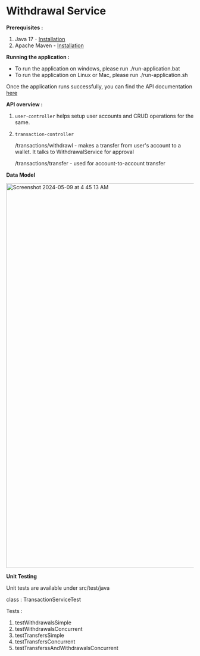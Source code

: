 # Withdrawal Service

**Prerequisites :** 

1. Java 17 - [Installation](https://www.oracle.com/java/technologies/javase/jdk17-archive-downloads.html)
2. Apache Maven - [Installation](https://maven.apache.org/install.html)

**Running the application :**
- To run the application on windows, please run ./run-application.bat
- To run the application on Linux or Mac, please run ./run-application.sh

Once the application runs successfully, you can find the API documentation [here](http://localhost:8080/swagger-ui/index.html)

**API overview :** 
1. `user-controller` helps setup user accounts and CRUD operations for the same.
2. `transaction-controller`

     /transactions/withdrawl - makes a transfer from user's account to a wallet. It talks to WithdrawalService for approval
   
     /transactions/transfer - used for account-to-account transfer

**Data Model**

<img width="1031" alt="Screenshot 2024-05-09 at 4 45 13 AM" src="https://github.com/sivareddy-a/withdrawal-service/assets/41261348/8cbd1d7e-9e01-4751-9c9d-a837b097551e">

**Unit Testing**

Unit tests are available under src/test/java

class : TransactionServiceTest

Tests : 
1. testWithdrawalsSimple
2. testWithdrawalsConcurrent
3. testTransfersSimple
4. testTransfersConcurrent
5. testTransferssAndWithdrawalsConcurrent
        


